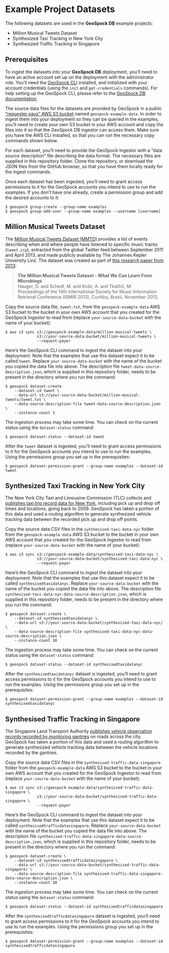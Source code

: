 # Example Project Datasets

The following datasets are used in the **GeoSpock DB** example projects:

* Million Musical Tweets Dataset
* Synthesized Taxi Tracking in New York City
* Synthesized Traffic Tracking in Singapore

## Prerequisites

To ingest the datasets into your **GeoSpock DB** deployment, you’ll need to have an active account set up on the deployment with the administrator role. You’ll need the [GeoSpock CLI](https://pypi.org/project/geospock-cli/) installed, and initialized with your account credentials (using the `init` and
`get-credentials` commands). For help setting up the GeoSpock CLI, please refer to the
[GeoSpock DB documentation](https://docs.geospock.com/).

The source data files for the datasets are provided by GeoSpock in a public [“requester pays” AWS S3 bucket](https://docs.aws.amazon.com/AmazonS3/latest/dev/RequesterPaysBuckets.html) named `geospock-example-data`. In order to ingest them into your deployment so they can be queried in the examples, you’ll need to create your own S3 bucket in your AWS account and copy the files into it so that the GeoSpock DB ingestor can access them. Make sure you have the AWS CLI installed, so that you can run the necessary copy commands shown below.

For each dataset, you’ll need to provide the GeoSpock Ingestor with a “data source description” file describing the data format. The necessary files are supplied in this repository folder. Clone the repository, or download the JSON files from the GitHub browser, so that you have them locally ready for the ingest commands.

Once each dataset has been ingested, you’ll need to grant access permissions to it for the GeoSpock accounts you intend to use to run the examples. If you don’t have one already, create a permission group and add the desired accounts to it:

    $ geospock group-create --group-name examples
    $ geospock group-add-user --group-name examples --username [username]

## Million Musical Tweets Dataset

The [Million Musical Tweets Dataset (MMTD)](http://www.cp.jku.at/datasets/MMTD/) provides a list of events describing when and where people have listened to specific music tracks (`tweet.zip`), extracted from the global Twitter feed between September 2011 and April 2013, and made publicly available by The Johannes Kepler University Linz. The dataset was created as part of [this research paper from 2013](http://www.cp.jku.at/people/hauger/pdf/ISMIR_2013.pdf):

> **The Million Musical Tweets Dataset - What We Can Learn From Microblogs**<br />
> Hauger, D. and Schedl, M. and Košir, A. and Tkalčič, M.<br />
> Proceedings of the 14th International Society for Music Information Retrieval Conference (ISMIR 2013), Curitiba, Brazil, November 2013.

Copy the source data file, `tweet.txt`, from the `geospock-example-data` AWS S3 bucket to the bucket in your own AWS account that you created for the GeoSpock Ingestor to read from (replace `your-source-data-bucket` with the name of your bucket):

    $ aws s3 sync s3://geospock-example-data/million-musical-tweets \
                  s3://your-source-data-bucket/million-musical-tweets \
                  --request-payer

Here’s the GeoSpock CLI command to ingest the dataset into your deployment. Note that the examples that use this dataset expect it to be called `tweet`. Replace `your-source-data-bucket` with the name of the bucket you copied the data file into above. The description file `tweet-data-source-description.json`, which is supplied in this repository folder, needs to be present in the directory where you run the command:

    $ geospock dataset-create
        --dataset-id tweet \
        --data-url s3://your-source-data-bucket/million-musical-tweets/tweet.txt \
        --data-source-description-file tweet-data-source-description.json \
        --instance-count 3

The ingestion process may take some time. You can check on the current status using the `dataset-status` command:

    $ geospock dataset-status --dataset-id tweet

After the `tweet` dataset is ingested, you’ll need to grant access permissions to it for the GeoSpock accounts you intend to use to run the examples. Using the permissions group you set up in the prerequisites:

    $ geospock dataset-permission-grant --group-name examples --dataset-id tweet

## Synthesized Taxi Tracking in New York City

The New York City Taxi and Limousine Commission (TLC) collects and [publishes taxi trip record data for New York](https://www1.nyc.gov/site/tlc/about/tlc-trip-record-data.page), including pick up and drop off times and locations, going back to 2009. GeoSpock has taken a portion of this data and used a routing algorithm to generate synthesized vehicle tracking data between the recorded pick up and drop off points.

Copy the source data CSV files in the `synthesised-taxi-data-nyc` folder from the `geospock-example-data` AWS S3 bucket to the bucket in your own AWS account that you created for the GeoSpock Ingestor to read from (replace `your-source-data-bucket` with the name of your bucket):

    $ aws s3 sync s3://geospock-example-data/synthesised-taxi-data-nyc \
                  s3://your-source-data-bucket/synthesised-taxi-data-nyc \
                  --request-payer

Here’s the GeoSpock CLI command to ingest the dataset into your deployment. Note that the examples that use this dataset expect it to be called `synthesisedtaxidatanyc`. Replace `your-source-data-bucket` with the name of the bucket you copied the data file into above. The description file `synthesised-taxi-data-nyc-data-source-description.json`, which is supplied in this repository folder, needs to be present in the directory where you run the command:

    $ geospock dataset-create \
        --dataset-id synthesisedtaxidatanyc \
        --data-url s3://your-source-data-bucket/synthesised-taxi-data-nyc/ \
        --data-source-description-file synthesised-taxi-data-nyc-data-source-description.json \
        --instance-count 10

The ingestion process may take some time. You can check on the current status using the `dataset-status` command:

    $ geospock dataset-status --dataset-id synthesisedtaxidatanyc

After the `synthesisedtaxidatanyc` dataset is ingested, you’ll need to grant access permissions to it for the GeoSpock accounts you intend to use to run the examples. Using the permissions group you set up in the prerequisites:

    $ geospock dataset-permission-grant --group-name examples --dataset-id synthesisedtaxidatanyc

## Synthesised Traffic Tracking in Singapore

The Singapore Land Transport Authority [publishes vehicle observation records recorded by monitoring gantries](https://data.gov.sg/dataset/lta-gantry) on roads across the city. GeoSpock has taken a portion of this data and used a routing algorithm to generate synthesized vehicle tracking data between the vehicle locations recorded by the gantries.

Copy the source data CSV files in the `synthesised-traffic-data-singapore` folder from the `geospock-example-data` AWS S3 bucket to the bucket in your own AWS account that you created for the GeoSpock Ingestor to read from (replace `your-source-data-bucket` with the name of your bucket):

    $ aws s3 sync s3://geospock-example-data/synthesised-traffic-data-singapore \
                  s3://your-source-data-bucket/synthesised-traffic-data-singapore \
                  --request-payer

Here’s the GeoSpock CLI command to ingest the dataset into your deployment. Note that the examples that use this dataset expect it to be called `synthesisedtrafficdatasingapore`. Replace `your-source-data-bucket` with the name of the bucket you copied the data file into above. The description file `synthesised-traffic-data-singapore-data-source-description.json`, which is supplied in this repository folder, needs to be present in the directory where you run the command:

    $ geospock dataset-create \
        --dataset-id synthesisedtrafficdatasingapore \
        --data-url s3://your-source-data-bucket/synthesised-traffic-data-singapore/ \
        --data-source-description-file synthesised-traffic-data-singapore-data-source-description.json \
        --instance-count 10

The ingestion process may take some time. You can check on the current status using the `dataset-status` command:

    $ geospock dataset-status --dataset-id synthesisedtrafficdatasingapore

After the `synthesisedtrafficdatasingapore` dataset is ingested, you’ll need to grant access permissions to it for the GeoSpock accounts you intend to use to run the examples. Using the permissions group you set up in the prerequisites:

    $ geospock dataset-permission-grant --group-name examples --dataset-id synthesisedtrafficdatasingapore
